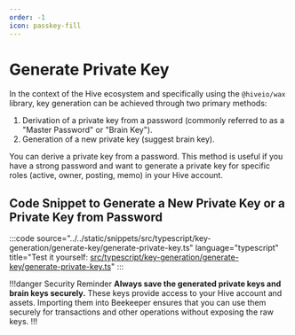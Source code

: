 ```yaml
---
order: -1
icon: passkey-fill
---
```


# Generate Private Key

In the context of the Hive ecosystem and specifically using the `@hiveio/wax` library, key generation can be achieved through two primary methods:

1. Derivation of a private key from a password (commonly referred to as a "Master Password" or "Brain Key").
2. Generation of a new private key (suggest brain key).

You can derive a private key from a password. This method is useful if you have a strong password and want to generate a private key for specific roles (active, owner, posting, memo) in your Hive account.

## Code Snippet to Generate a New Private Key or a Private Key from Password

:::code source="../../static/snippets/src/typescript/key-generation/generate-key/generate-private-key.ts" language="typescript" title="Test it yourself: [src/typescript/key-generation/generate-key/generate-private-key.ts](https://stackblitz.com/github/openhive-network/wax-doc-snippets?file=src%2Ftypescript%2Fkey-generation%2Fgenerate-key%2Fgenerate-private-key.ts)" :::

!!!danger Security Reminder
**Always save the generated private keys and brain keys securely.** These keys provide access to your Hive account and assets. Importing them into Beekeeper ensures that you can use them securely for transactions and other operations without exposing the raw keys.
!!!
